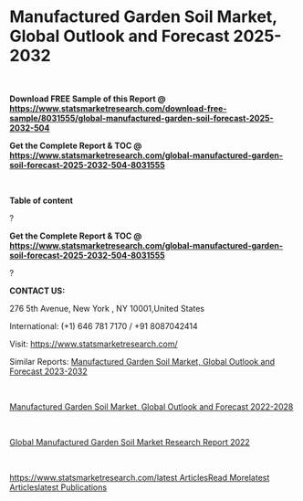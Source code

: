 <h1>Manufactured Garden Soil Market, Global Outlook and Forecast 2025-2032</h1><br/><p><strong>Download FREE Sample of this Report @ <a href="https://www.statsmarketresearch.com/download-free-sample/8031555/global-manufactured-garden-soil-forecast-2025-2032-504">https://www.statsmarketresearch.com/download-free-sample/8031555/global-manufactured-garden-soil-forecast-2025-2032-504</a></strong></p>
 
 
 
 <div><b>Get the Complete Report & TOC @ <a href="https://www.statsmarketresearch.com/global-manufactured-garden-soil-forecast-2025-2032-504-8031555">https://www.statsmarketresearch.com/global-manufactured-garden-soil-forecast-2025-2032-504-8031555</a></b></div>
 
 
 
 <p><br />
 
 <b>Table of content</b></p>
 
 
 
 <p>? </p>
 
 
 
 <div><b>Get the Complete Report & TOC @ <a href="https://www.statsmarketresearch.com/global-manufactured-garden-soil-forecast-2025-2032-504-8031555">https://www.statsmarketresearch.com/global-manufactured-garden-soil-forecast-2025-2032-504-8031555</a></b></div>
 
 
 
 <p>? </p>
 
 
 
 <p><b>CONTACT US:</b><br />
 
 276 5th Avenue, New York , NY 10001,United States<br />
 
 International: (+1) 646 781 7170 / +91 8087042414<br />
 
 Visit: <a href="https://www.statsmarketresearch.com/">https://www.statsmarketresearch.com/</a><br />
 
 Similar Reports: <a href="https://www.statsmarketresearch.com/global-manufactured-garden-soil-forecast-2025-2032-504-8031555">Manufactured Garden Soil Market, Global Outlook and Forecast 2023-2032</a><br />
 
 <br />
 
 <a href="https://www.statsmarketresearch.com/global-manufactured-garden-soil-forecast-2025-2032-504-8031555">Manufactured Garden Soil Market, Global Outlook and Forecast 2022-2028</a><br />
 
 <br />
 
 <a href="https://www.statsmarketresearch.com/global-manufactured-garden-soil-forecast-2025-2032-504-8031555">Global Manufactured Garden Soil Market Research Report 2022</a><br />
 
 <br />
 
 <a href="https://gyeongbokgung.com">https://www.statsmarketresearch.com/</a><a href="https://hallyeomaritime.com">latest Articles</a><a href="https://jingwansa.com">Read More</a><a href="https://nguoiviet.jp/">latest Articles</a><a href="https://www.intelmarketresearch.com/">latest Publications</a></p>